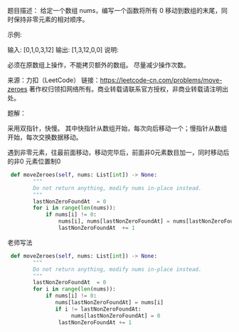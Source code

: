 题目描述：
给定一个数组 nums，编写一个函数将所有 0 移动到数组的末尾，同时保持非零元素的相对顺序。

示例:

输入: [0,1,0,3,12]
输出: [1,3,12,0,0]
说明:

必须在原数组上操作，不能拷贝额外的数组。
尽量减少操作次数。

来源：力扣（LeetCode）
链接：https://leetcode-cn.com/problems/move-zeroes
著作权归领扣网络所有。商业转载请联系官方授权，非商业转载请注明出处。

题解：

采用双指针，快慢。
其中快指针从数组开始，每次向后移动一个；慢指针从数组开始，每次交换数据移动。


遇到非零元素，往最前面移动，移动完毕后，前面非0元素数目加一，同时移动后的非0 元素位置制0

```python
 def moveZeroes(self, nums: List[int]) -> None:
        """
        Do not return anything, modify nums in-place instead.
        """
        lastNonZeroFoundAt  = 0
        for i in range(len(nums)):
            if nums[i] != 0:
                nums[i], nums[lastNonZeroFoundAt] = nums[lastNonZeroFoundAt], nums[i]
                lastNonZeroFoundAt  += 1
```


老师写法
```python
 def moveZeroes(self, nums: List[int]) -> None:
        """
        Do not return anything, modify nums in-place instead.
        """
        lastNonZeroFoundAt  = 0
        for i in range(len(nums)):
            if nums[i] != 0:
               nums[lastNonZeroFoundAt] = nums[i]
               if i != lastNonZeroFoundAt:
                    nums[lastNonZeroFoundAt] = 0
                lastNonZeroFoundAt += 1

```
